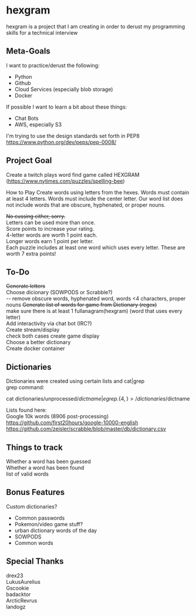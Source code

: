 # hexgram
hexgram is a project that I am creating in order to derust my programming skills for a technical interview

## Meta-Goals
I want to practice/derust the following:
* Python
* Github
* Cloud Services (especially blob storage)
* Docker

If possible I want to learn a bit about these things:
* Chat Bots
* AWS, especially S3

I'm trying to use the design standards set forth in PEP8
https://www.python.org/dev/peps/pep-0008/

## Project Goal
Create a twitch plays word find game called HEXGRAM (https://www.nytimes.com/puzzles/spelling-bee)

How to Play
Create words using letters from the hexes.
Words must contain at least 4 letters.
Words must include the center letter.
Our word list does not include words that are obscure, hyphenated, or proper nouns.

~~No cussing either, sorry.~~  
Letters can be used more than once.  
Score points to increase your rating.  
4-letter words are worth 1 point each.  
Longer words earn 1 point per letter.  
Each puzzle includes at least one word which uses every letter.   These are worth 7 extra points!  

## To-Do  
~~Generate letters~~  
Choose dicionary (SOWPODS or Scrabble?)  
-- remove obscure words, hyphenated word, words <4 characters, proper nouns
~~Generate list of words for game from Dictionary (regex)~~  
make sure there is at least 1 fullanagram(hexgram) (word that uses every letter)  
Add interactivity via chat bot (IRC?)  
Create stream/display  
check both cases
create game display  
Choose a better dictionary  
Create docker container  

## Dictionaries
Dictionaries were created using certain lists and cat|grep  
grep command:  

cat dictionaries/unprocessed/$dictname | egrep .\{4,\} > /dictionaries/$dictname  

Lists found here:  
Google 10k words (8906 post-processing)  
https://github.com/first20hours/google-10000-english  
https://github.com/zeisler/scrabble/blob/master/db/dictionary.csv  

## Things to track
Whether a word has been guessed  
Whether a word has been found  
list of valid words  

## Bonus Features
Custom dictionaries?  
* Common passwords  
* Pokemon/video game stuff?  
* urban dictionary words of the day  
* SOWPODS  
* Common words  

## Special Thanks
drex23  
LukusAurelius  
Gscookie  
badacktor  
ArcticRevrus  
landogz  
